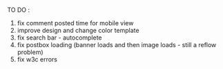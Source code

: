 TO DO :


1. fix comment posted time for mobile view 
2. improve design and change color template
2. fix search bar - autocomplete
3. fix postbox loading (banner loads and then image loads - still a reflow problem)
4. fix w3c errors
